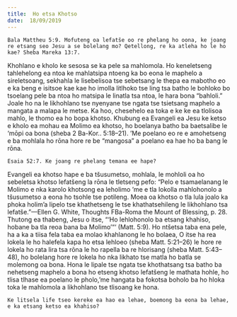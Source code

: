 ```yaml
---
title:  Ho etsa Khotso
date:  18/09/2019
---
```


`Bala Mattheu 5:9. Mofuteng oa lefatše oo re phelang ho oona, ke joang re etsang seo Jesu a se bolelang mo? Qetellong, re ka atleha ho le ho kae? Sheba Mareka 13:7.`

Khohlano e kholo ke sesosa se ka pele sa mahlomola. Ho keneletseng tahlehelong ea ntoa ke mahlatsipa ntoeng ka bo eona le maphelo a sireletsoang, sekhahla le lisebelisoa tse sebetsang le thepa ea mabotho eo e ka beng e isitsoe kae kae ho imolla litlhoko tse ling tsa batho le bohloko bo tsoelang pele ba ntoa ho matsipa le linatla tsa ntoa, le hara bona “bahloli.” Joale ho na le likhohlano tse nyenyane tse ngata tse tsietsang maphelo a mangata a malapa le metse. Ka hoo, chesehelo ea toka e ke ke ea tlolisoa mahlo, le thomo ea ho bopa khotso. Khubung ea Evangeli ea Jesu ke ketso e kholo ea mohau ea Molimo ea khotso, ho boelanya batho ba baetsalibe le ‘mōpi oa bona (sheba 2 Ba-Kor.. 5:18–21). ’Me poelano eo re e amohetseng e ba mohlala ho rōna hore re be “mangosa” a poelano ea hae ho ba bang le rōna.

`Esaia 52:7. Ke joang re phelang temana ee hape?`

Evangeli ea khotso hape e ba tšusumetso, mohlala, le mohloli oa ho sebeletsa khotso lefatšeng la rōna le tletseng pefo: “Pelo e tsamaelanang le Molimo e nka karolo khotsong ea leholimo ’me e tla lokolla mahlohonolo a tšusumetso a eona ho tsohle tse potileng. Moea oa khotso o tla lula joalo ka phoka holim’a lipelo tse khathetseng le tse khathatsehileng le likhohlano tsa lefatše.”—Ellen G. White, Thoughts FBa-Roma the Mount of Blessing, p. 28. Thutong ea thabeng, Jesu o itse, “‘Ho lehlohonolo ba etsang khahiso, hobane ba tla reoa bana ba Molimo’“‘ (Matt. 5:9). Ho ntšetsa taba ena pele, ha a ka a tiisa fela taba ea molao khahlanong le ho bolaea, O itse ha rea lokela le ho halefela kapa ho etsa lehloeo (sheba Matt. 5:21–26) le hore re lokela ho rata lira tsa rōna le ho rapella ba re hlorisang (sheba Matt. 5:43–48), ho bolelang hore re lokela ho nka likhato tse matla ho batla se molemong oa bona. Hona le lipale tse ngata tse khothatsang tsa batho ba nehetseng maphelo a bona ho etseng khotso lefatšeng le mathata hohle, ho tlisa tlhase ea poelano le pholo,’me hangata ba fokotsa boholo ba ho hloka toka le mahlomola a likhohlano tse tlisoang ke hona.

`Ke litsela life tseo kereke ea hao ea lehae, boemong ba eona ba lehae, e ka etsang ketso ea khahiso?`